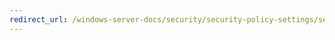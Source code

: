 ```yaml
---
redirect_url: /windows-server-docs/security/security-policy-settings/security-options/microsoft-network-server-amount-of-idle-time-required-before-suspending-session.md
---
```

